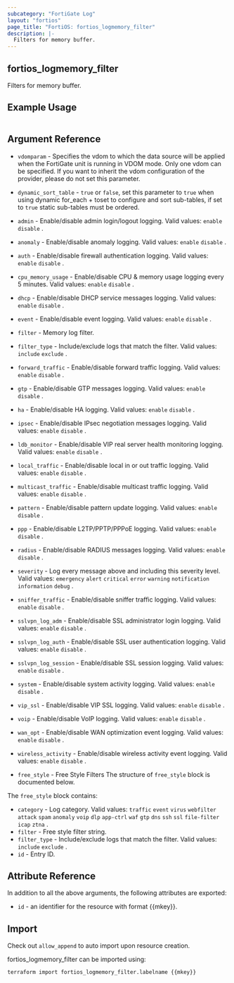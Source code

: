 ```yaml
---
subcategory: "FortiGate Log"
layout: "fortios"
page_title: "FortiOS: fortios_logmemory_filter"
description: |-
  Filters for memory buffer.
---
```


## fortios_logmemory_filter
Filters for memory buffer.

## Example Usage

```hcl

```

## Argument Reference
* `vdomparam` - Specifies the vdom to which the data source will be applied when the FortiGate unit is running in VDOM mode. Only one vdom can be specified. If you want to inherit the vdom configuration of the provider, please do not set this parameter.
* `dynamic_sort_table` - `true` or `false`, set this parameter to `true` when using dynamic for_each + toset to configure and sort sub-tables, if set to `true` static sub-tables must be ordered.

* `admin` - Enable/disable admin login/logout logging. Valid values: `enable` `disable` .
* `anomaly` - Enable/disable anomaly logging. Valid values: `enable` `disable` .
* `auth` - Enable/disable firewall authentication logging. Valid values: `enable` `disable` .
* `cpu_memory_usage` - Enable/disable CPU & memory usage logging every 5 minutes. Valid values: `enable` `disable` .
* `dhcp` - Enable/disable DHCP service messages logging. Valid values: `enable` `disable` .
* `event` - Enable/disable event logging. Valid values: `enable` `disable` .
* `filter` - Memory log filter.
* `filter_type` - Include/exclude logs that match the filter. Valid values: `include` `exclude` .
* `forward_traffic` - Enable/disable forward traffic logging. Valid values: `enable` `disable` .
* `gtp` - Enable/disable GTP messages logging. Valid values: `enable` `disable` .
* `ha` - Enable/disable HA logging. Valid values: `enable` `disable` .
* `ipsec` - Enable/disable IPsec negotiation messages logging. Valid values: `enable` `disable` .
* `ldb_monitor` - Enable/disable VIP real server health monitoring logging. Valid values: `enable` `disable` .
* `local_traffic` - Enable/disable local in or out traffic logging. Valid values: `enable` `disable` .
* `multicast_traffic` - Enable/disable multicast traffic logging. Valid values: `enable` `disable` .
* `pattern` - Enable/disable pattern update logging. Valid values: `enable` `disable` .
* `ppp` - Enable/disable L2TP/PPTP/PPPoE logging. Valid values: `enable` `disable` .
* `radius` - Enable/disable RADIUS messages logging. Valid values: `enable` `disable` .
* `severity` - Log every message above and including this severity level. Valid values: `emergency` `alert` `critical` `error` `warning` `notification` `information` `debug` .
* `sniffer_traffic` - Enable/disable sniffer traffic logging. Valid values: `enable` `disable` .
* `sslvpn_log_adm` - Enable/disable SSL administrator login logging. Valid values: `enable` `disable` .
* `sslvpn_log_auth` - Enable/disable SSL user authentication logging. Valid values: `enable` `disable` .
* `sslvpn_log_session` - Enable/disable SSL session logging. Valid values: `enable` `disable` .
* `system` - Enable/disable system activity logging. Valid values: `enable` `disable` .
* `vip_ssl` - Enable/disable VIP SSL logging. Valid values: `enable` `disable` .
* `voip` - Enable/disable VoIP logging. Valid values: `enable` `disable` .
* `wan_opt` - Enable/disable WAN optimization event logging. Valid values: `enable` `disable` .
* `wireless_activity` - Enable/disable wireless activity event logging. Valid values: `enable` `disable` .
* `free_style` - Free Style Filters The structure of `free_style` block is documented below.

The `free_style` block contains:

* `category` - Log category. Valid values: `traffic` `event` `virus` `webfilter` `attack` `spam` `anomaly` `voip` `dlp` `app-ctrl` `waf` `gtp` `dns` `ssh` `ssl` `file-filter` `icap` `ztna` .
* `filter` - Free style filter string.
* `filter_type` - Include/exclude logs that match the filter. Valid values: `include` `exclude` .
* `id` - Entry ID.

## Attribute Reference

In addition to all the above arguments, the following attributes are exported:
* `id` - an identifier for the resource with format {{mkey}}.

## Import

Check out `allow_append` to auto import upon resource creation.

fortios_logmemory_filter can be imported using:
```sh
terraform import fortios_logmemory_filter.labelname {{mkey}}
```
